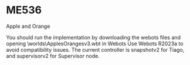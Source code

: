 # ME536
Apple and Orange 

You should run the implementation by downloading the webots files and opening \worlds\ApplesOrangesv3.wbt in Webots
Use Webots R2023a to avoid compatibility issues.
The current controller is snapshotv2 for Tiago, and supervisorv2 for Supervisor node.

